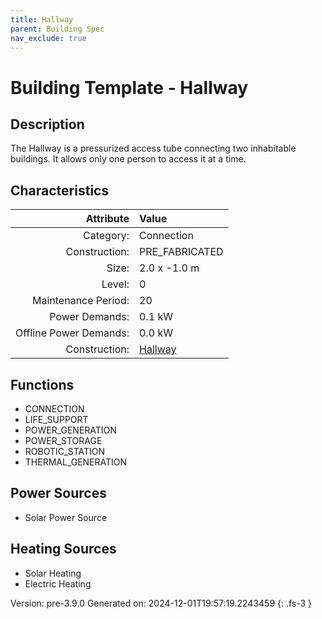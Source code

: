 ```yaml
---
title: Hallway
parent: Building Spec
nav_exclude: true
---
```

# Building Template - Hallway

## Description
The Hallway is a pressurized access tube connecting two inhabitable buildings. It allows only one person to access it at a time.

## Characteristics

| Attribute      | Value |
|--------:|:------|
|Category:|Connection|
|Construction:|PRE_FABRICATED|
|Size:|2.0 x -1.0 m|
|Level:|0|
|Maintenance Period:|20|
|Power Demands:|0.1 kW|
|Offline Power Demands:|0.0 kW|
|Construction:|[Hallway](../construction/hallway.html)|

## Functions
      
- CONNECTION
- LIFE_SUPPORT
- POWER_GENERATION
- POWER_STORAGE
- ROBOTIC_STATION
- THERMAL_GENERATION


## Power Sources
      
- Solar Power Source

## Heating Sources

- Solar Heating
- Electric Heating

Version: pre-3.9.0 Generated on: 2024-12-01T19:57:19.2243459
{: .fs-3 }